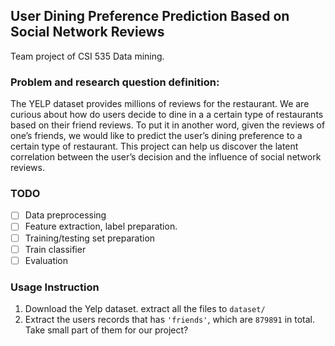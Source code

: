 ## User Dining Preference Prediction Based on Social Network Reviews

Team project of CSI 535 Data mining.

### Problem and research question definition:

The YELP dataset provides millions of reviews for the restaurant. We are curious about how do users decide to dine in a a certain type of restaurants based on their friend reviews. To put it in another word, given the reviews of one’s friends, we would like to predict the user’s dining preference to a certain type of restaurant. This project can help us discover the latent correlation between the user’s decision and the influence of social network reviews.


### TODO
- [ ] Data preprocessing
- [ ] Feature extraction, label preparation.
- [ ] Training/testing set preparation
- [ ] Train classifier
- [ ] Evaluation

### Usage Instruction
1. Download the Yelp dataset. extract all the files to `dataset/`
2. Extract the users records that has `'friends'`, which are `879891` in total. Take small part of them for our project?
